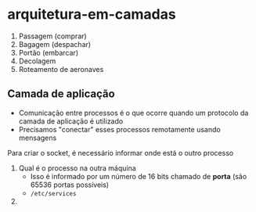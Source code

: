 # arquitetura-em-camadas

1. Passagem (comprar)
2. Bagagem (despachar)
3. Portão (embarcar)
4. Decolagem
5. Roteamento de aeronaves

## Camada de aplicação

- Comunicação entre processos é o que ocorre quando um protocolo da camada de aplicação é utilizado
- Precisamos "conectar" esses processos remotamente usando mensagens

Para criar o socket, é necessário informar onde está o outro processo 
1. Qual é o processo na outra máquina
   - Isso é informado por um número de 16 bits chamado de **porta** (são 65536 portas possíveis)
   - `/etc/services`
2. 